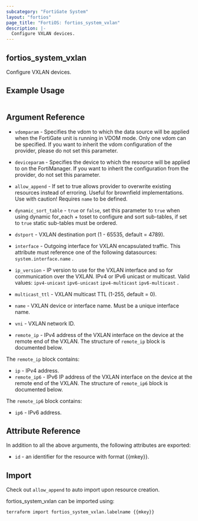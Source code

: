 ```yaml
---
subcategory: "FortiGate System"
layout: "fortios"
page_title: "FortiOS: fortios_system_vxlan"
description: |-
  Configure VXLAN devices.
---
```


## fortios_system_vxlan
Configure VXLAN devices.

## Example Usage

```hcl

```

## Argument Reference
* `vdomparam` - Specifies the vdom to which the data source will be applied when the FortiGate unit is running in VDOM mode. Only one vdom can be specified. If you want to inherit the vdom configuration of the provider, please do not set this parameter.
* `deviceparam` - Specifies the device to which the resource will be applied to on the FortiManager. If you want to inherit the configuration from the provider, do not set this parameter.
* `allow_append` - If set to true allows provider to overwrite existing resources instead of erroring. Useful for brownfield implementations. Use with caution! Requires `name` to be defined.
* `dynamic_sort_table` - `true` or `false`, set this parameter to `true` when using dynamic for_each + toset to configure and sort sub-tables, if set to `true` static sub-tables must be ordered.

* `dstport` - VXLAN destination port (1 - 65535, default = 4789).
* `interface` - Outgoing interface for VXLAN encapsulated traffic. This attribute must reference one of the following datasources: `system.interface.name` .
* `ip_version` - IP version to use for the VXLAN interface and so for communication over the VXLAN. IPv4 or IPv6 unicast or multicast. Valid values: `ipv4-unicast` `ipv6-unicast` `ipv4-multicast` `ipv6-multicast` .
* `multicast_ttl` - VXLAN multicast TTL (1-255, default = 0).
* `name` - VXLAN device or interface name. Must be a unique interface name.
* `vni` - VXLAN network ID.
* `remote_ip` - IPv4 address of the VXLAN interface on the device at the remote end of the VXLAN. The structure of `remote_ip` block is documented below.

The `remote_ip` block contains:

* `ip` - IPv4 address.
* `remote_ip6` - IPv6 IP address of the VXLAN interface on the device at the remote end of the VXLAN. The structure of `remote_ip6` block is documented below.

The `remote_ip6` block contains:

* `ip6` - IPv6 address.

## Attribute Reference

In addition to all the above arguments, the following attributes are exported:
* `id` - an identifier for the resource with format {{mkey}}.

## Import

Check out `allow_append` to auto import upon resource creation.

fortios_system_vxlan can be imported using:
```sh
terraform import fortios_system_vxlan.labelname {{mkey}}
```
